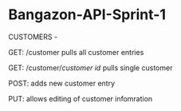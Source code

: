 # Bangazon-API-Sprint-1

CUSTOMERS -

GET: /customer pulls all customer entries

GET: /customer/*customer id* pulls single customer

POST: adds new customer entry

PUT: allows editing of customer infomration

